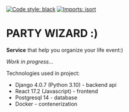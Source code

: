[![Code style: black](https://img.shields.io/badge/code%20style-black-000000.svg)](https://github.com/psf/black)
[![Imports: isort](https://img.shields.io/badge/%20imports-isort-%231674b1?style=flat&labelColor=ef8336)](https://pycqa.github.io/isort/)

# PARTY WIZARD :)

**Service** that help you organize your life event:)

_Work in progress..._

Technologies used in project:

-   Django 4.0.7 (Python 3.10) - backend api
-   React 17.2 (Javascript) - frontend
-   Postgresql 14 - database
-   Docker - contenerization
